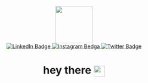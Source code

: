 <div id="header" align="center">
<img src="https://media.giphy.com/media/v1.Y2lkPTc5MGI3NjExYWhyZzAyNWtwNWF6dTB4N3ZiNzJjMjJrcG1pb2owYXZ2bHg5aW4yeiZlcD12MV9pbnRlcm5hbF9naWZfYnlfaWQmY3Q9cw/IauL6LvGNlT3ffhcqq/giphy.gif" width="100"/>
</div>

<div id="badges" align="center">
  <a href="https://www.linkedin.com/in/yash-bhalodiya-99bb851b9/">
    <img src="https://img.shields.io/badge/LinkedIn-blue?style=for-the-badge&logo=linkedin&logoColor=white" alt="LinkedIn Badge"/>
  </a>
  <a href="https://www.instagram.com/yash_._0412/">
    <img src="https://img.shields.io/badge/Instagram-E4405F?style=for-the-badge&logo=instagram&logoColor=white" alt="Instagram Bedga"/>
  </a>
  <a href="https://twitter.com/yashbhalodiya12">
    <img src="https://img.shields.io/badge/Twitter-blue?style=for-the-badge&logo=twitter&logoColor=white" alt="Twitter Badge"/>
  </a>
</div>

<img src="https://komarev.com/ghpvc/?username=YashBhalodiya04&style=flat-square&color=blue" alt="" align="center "/>

<h1 align="center">
  hey there
  <img src="https://media.giphy.com/media/hvRJCLFzcasrR4ia7z/giphy.gif" width="30px" align="center"/>
</h1>


